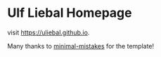 # Ulf Liebal Homepage

visit https://uliebal.github.io.

Many thanks to [minimal-mistakes](https://github.com/mmistakes/minimal-mistakes) for the template!